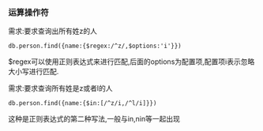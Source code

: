 ### 运算操作符

需求:要求查询出所有姓z的人

```
db.person.find({name:{$regex:/^z/,$options:'i'}})
```

$regex可以使用正则表达式来进行匹配,后面的options为配置项,配置项i表示忽略大小写进行匹配.

需求:要求查询所有姓是z或者l的人

```
db.person.find({name:{$in:[/^z/i,/^l/i]}})
```

这种是正则表达式的第二种写法,一般与in,nin等一起出现

